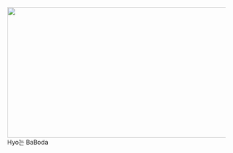 <a href="https://github.com/devxb/gitanimals">
<img
  src="https://render.gitanimals.org/farms/seol2ya"
  width="600"
  height="300"
/>
</a>
<div>Hyo는 BaBoda</div>
